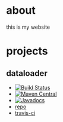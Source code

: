 # about
this is my website
# projects
## dataloader

* [![Build Status](https://travis-ci.org/steliospaps/dataloader.svg?branch=master)](https://travis-ci.org/steliospaps/dataloader)
* [![Maven Central](https://img.shields.io/maven-central/v/io.github.steliospaps/dataloader.svg?maxAge=2592000)](https://search.maven.org/search?q=g:io.github.steliospaps%20a:dataloader)
* [![Javadocs](https://img.shields.io/badge/javadoc-0.1.0-blue.svg?color=blue)](https://www.javadoc.io/doc/io.github.steliospaps/dataloader)
* [repo](https://github.com/steliospaps/dataloader)
* [travis-ci](https://travis-ci.org/steliospaps/dataloader)
